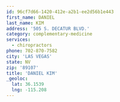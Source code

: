 ```yaml
---
id: 96cf7d66-1420-412e-a2b1-ee2d56b1e443
first_name: DANIEL
last_name: KIM
address: '505 S. DECATUR BLVD.'
category: complementary-medicine
services:
  - chiropractors
phone: 702-870-7582
city: 'LAS VEGAS'
state: NV
zip: '89107'
title: 'DANIEL KIM'
_geoloc:
  lat: 36.1539
  lng: -115.208
---
```

